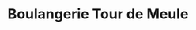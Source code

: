 ---
title: "Boulangerie Tour de Meule"
url: /vigneux-sur-seine/boulangerie-tour-de-meule/
shop: boulangerie
---